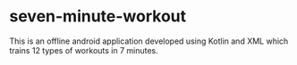 # seven-minute-workout
 This is an offline android application developed using Kotlin and XML which trains 12 types of workouts in 7 minutes.
